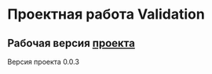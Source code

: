 # Проектная работа Validation

## Рабочая версия [проекта](https://villigo.github.com/gh-pages)

Версия проекта 0.0.3
